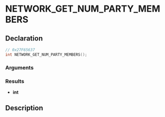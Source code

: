 # NETWORK_GET_NUM_PARTY_MEMBERS

## Declaration
```cpp
// 0x27F65637
int NETWORK_GET_NUM_PARTY_MEMBERS();
```

### Arguments

### Results
- **int**

## Description
